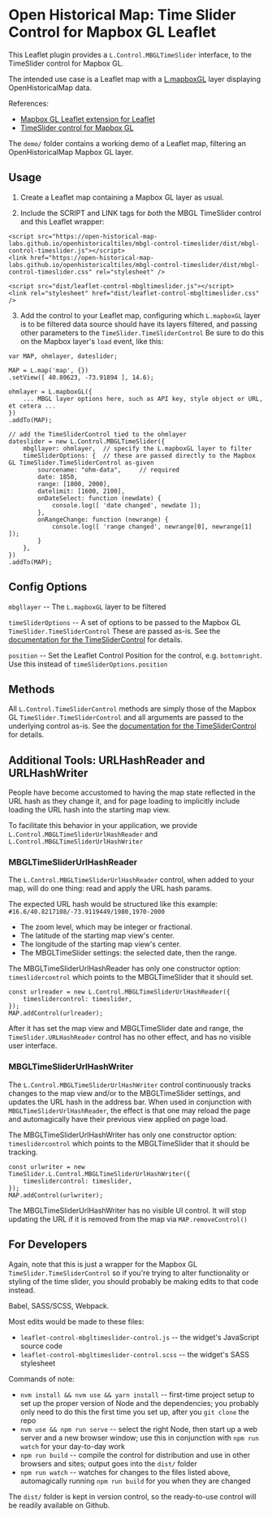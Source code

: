 # Open Historical Map: Time Slider Control for Mapbox GL Leaflet

This Leaflet plugin provides a `L.Control.MBGLTimeSlider` interface, to the TimeSlider control for Mapbox GL.

The intended use case is a Leaflet map with a [L.mapboxGL](https://github.com/mapbox/mapbox-gl-leaflet) layer displaying OpenHistoricalMap data.

References:
* [Mapbox GL Leaflet extension for Leaflet](https://github.com/mapbox/mapbox-gl-leaflet)
* [TimeSlider control for Mapbox GL](https://github.com/OpenHistoricalMap/openhistoricaltiles/tree/gh-pages/mbgl-control-timeslider)

The `demo/` folder contains a working demo of a Leaflet map, filtering an OpenHistoricalMap Mapbox GL layer.



## Usage

1. Create a Leaflet map containing a Mapbox GL layer as usual.

2. Include the SCRIPT and LINK tags for _both_ the MBGL TimeSlider control and this Leaflet wrapper:
```
<script src="https://open-historical-map-labs.github.io/openhistoricaltiles/mbgl-control-timeslider/dist/mbgl-control-timeslider.js"></script>
<link href="https://open-historical-map-labs.github.io/openhistoricaltiles/mbgl-control-timeslider/dist/mbgl-control-timeslider.css" rel="stylesheet" />

<script src="dist/leaflet-control-mbgltimeslider.js"></script>
<link rel="stylesheet" href="dist/leaflet-control-mbgltimeslider.css" />
```

3. Add the control to your Leaflet map, configuring which `L.mapboxGL` layer is to be filtered data source should have its layers filtered, and passing other parameters to the `TimeSlider.TimeSliderControl` Be sure to do this on the Mapbox layer's `load` event, like this:
```
var MAP, ohmlayer, dateslider;

MAP = L.map('map', {})
.setView([ 40.80623, -73.91894 ], 14.6);

ohmlayer = L.mapboxGL({
    ... MBGL layer options here, such as API key, style object or URL, et cetera ...
})
.addTo(MAP);

// add the TimeSliderControl tied to the ohmlayer
dateslider = new L.Control.MBGLTimeSlider({
    mbgllayer: ohmlayer,  // specify the L.mapboxGL layer to filter
    timeSliderOptions: {  // these are passed directly to the Mapbox GL TimeSlider.TimeSliderControl as-given
        sourcename: "ohm-data",     // required
        date: 1850,
        range: [1800, 2000],
        datelimit: [1600, 2100],
        onDateSelect: function (newdate) {
            console.log([ 'date changed', newdate ]);
        },
        onRangeChange: function (newrange) {
            console.log([ 'range changed', newrange[0], newrange[1] ]);
        }
    },
})
.addTo(MAP);
```



## Config Options

`mbgllayer` -- The `L.mapboxGL` layer to be filtered

`timeSliderOptions` -- A set of options to be passed to the Mapbox GL `TimeSlider.TimeSliderControl` These are passed as-is. See the [documentation for the TimeSliderControl](https://github.com/OpenHistoricalMap/openhistoricaltiles/tree/gh-pages/mbgl-control-timeslider) for details.

`position` -- Set the Leaflet Control Position for the control, e.g. `bottomright`. Use this instead of `timeSliderOptions.position`


## Methods

All `L.Control.TimeSliderControl` methods are simply those of the Mapbox GL `TimeSlider.TimeSliderControl` and all arguments are passed to the underlying control as-is. See the [documentation for the TimeSliderControl](https://github.com/OpenHistoricalMap/openhistoricaltiles/tree/gh-pages/mbgl-control-timeslider) for details.


## Additional Tools: URLHashReader and URLHashWriter

People have become accustomed to having the map state reflected in the URL hash as they change it, and for page loading to implicitly include loading the URL hash into the starting map view.

To facilitate this behavior in your application, we provide `L.Control.MBGLTimeSliderUrlHashReader` and `L.Control.MBGLTimeSliderUrlHashWriter`

### MBGLTimeSliderUrlHashReader

The `L.Control.MBGLTimeSliderUrlHashReader` control, when added to your map, will do one thing: read and apply the URL hash params.

The expected URL hash would be structured like this example: `#16.6/40.8217108/-73.9119449/1980,1970-2000`
* The zoom level, which may be integer or fractional.
* The latitude of the starting map view's center.
* The longitude of the starting map view's center.
* The MBGLTimeSlider settings: the selected date, then the range.

The MBGLTimeSliderUrlHashReader has only one constructor option: `timeslidercontrol` which points to the MBGLTimeSlider that it should set.

```
const urlreader = new L.Control.MBGLTimeSliderUrlHashReader({
    timeslidercontrol: timeslider,
});
MAP.addControl(urlreader);
```

After it has set the map view and MBGLTimeSlider date and range, the `TimeSlider.URLHashReader` control has no other effect, and has no visible user interface.

### MBGLTimeSliderUrlHashWriter

The `L.Control.MBGLTimeSliderUrlHashWriter` control continuously tracks changes to the map view and/or to the MBGLTimeSlider settings, and updates the URL hash in the address bar. When used in conjunction with `MBGLTimeSliderUrlHashReader`, the effect is that one may reload the page and automagically have their previous view applied on page load.

The MBGLTimeSliderUrlHashWriter has only one constructor option: `timeslidercontrol` which points to the MBGLTimeSlider that it should be tracking.

```
const urlwriter = new TimeSlider.L.Control.MBGLTimeSliderUrlHashWriter({
    timeslidercontrol: timeslider,
});
MAP.addControl(urlwriter);
```

The MBGLTimeSliderUrlHashWriter has no visible UI control. It will stop updating the URL if it is removed from the map via `MAP.removeControl()`


## For Developers

Again, note that this is just a wrapper for the Mapbox GL `TimeSlider.TimeSliderControl` so if you're trying to alter functionality or styling of the time slider, you should probably be making edits to that code instead.

Babel, SASS/SCSS, Webpack.

Most edits would be made to these files:
* `leaflet-control-mbgltimeslider-control.js` -- the widget's JavaScript source code
* `leaflet-control-mbgltimeslider-control.scss` -- the widget's SASS stylesheet

Commands of note:
* `nvm install && nvm use && yarn install` -- first-time project setup to set up the proper version of Node and the dependencies; you probably only need to do this the first time you set up, after you `git clone` the repo
* `nvm use && npm run serve` -- select the right Node, then start up a web server and a new browser window; use this in conjunction with `npm run watch` for your day-to-day work
* `npm run build` -- compile the control for distribution and use in other browsers and sites; output goes into the `dist/` folder
* `npm run watch` -- watches for changes to the files listed above, automagically running `npm run build` for you when they are changed

The `dist/` folder is kept in version control, so the ready-to-use control will be readily available on Github.
